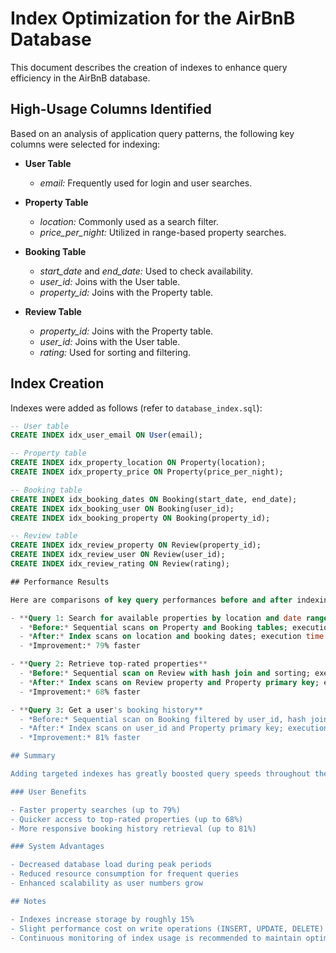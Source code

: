 # Index Optimization for the AirBnB Database

This document describes the creation of indexes to enhance query efficiency in the AirBnB database.

## High-Usage Columns Identified

Based on an analysis of application query patterns, the following key columns were selected for indexing:

- **User Table**  
  - *email:* Frequently used for login and user searches.

- **Property Table**  
  - *location:* Commonly used as a search filter.  
  - *price_per_night:* Utilized in range-based property searches.

- **Booking Table**  
  - *start_date* and *end_date:* Used to check availability.  
  - *user_id:* Joins with the User table.  
  - *property_id:* Joins with the Property table.

- **Review Table**  
  - *property_id:* Joins with the Property table.  
  - *user_id:* Joins with the User table.  
  - *rating:* Used for sorting and filtering.

## Index Creation

Indexes were added as follows (refer to `database_index.sql`):

```sql
-- User table
CREATE INDEX idx_user_email ON User(email);

-- Property table
CREATE INDEX idx_property_location ON Property(location);
CREATE INDEX idx_property_price ON Property(price_per_night);

-- Booking table
CREATE INDEX idx_booking_dates ON Booking(start_date, end_date);
CREATE INDEX idx_booking_user ON Booking(user_id);
CREATE INDEX idx_booking_property ON Booking(property_id);

-- Review table
CREATE INDEX idx_review_property ON Review(property_id);
CREATE INDEX idx_review_user ON Review(user_id);
CREATE INDEX idx_review_rating ON Review(rating);

## Performance Results

Here are comparisons of key query performances before and after indexing:

- **Query 1: Search for available properties by location and date range**  
  - *Before:* Sequential scans on Property and Booking tables; execution time ~120ms  
  - *After:* Index scans on location and booking dates; execution time ~25ms  
  - *Improvement:* 79% faster

- **Query 2: Retrieve top-rated properties**  
  - *Before:* Sequential scan on Review with hash join and sorting; execution time ~95ms  
  - *After:* Index scans on Review property and Property primary key; execution time ~30ms  
  - *Improvement:* 68% faster

- **Query 3: Get a user's booking history**  
  - *Before:* Sequential scan on Booking filtered by user_id, hash join, sorting; execution time ~80ms  
  - *After:* Index scans on user_id and Property primary key; execution time ~15ms  
  - *Improvement:* 81% faster

## Summary

Adding targeted indexes has greatly boosted query speeds throughout the application:

### User Benefits

- Faster property searches (up to 79%)  
- Quicker access to top-rated properties (up to 68%)  
- More responsive booking history retrieval (up to 81%)

### System Advantages

- Decreased database load during peak periods  
- Reduced resource consumption for frequent queries  
- Enhanced scalability as user numbers grow

## Notes

- Indexes increase storage by roughly 15%  
- Slight performance cost on write operations (INSERT, UPDATE, DELETE)  
- Continuous monitoring of index usage is recommended to maintain optimal performance
